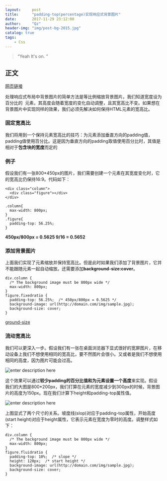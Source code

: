 ```yaml
---
layout:     post
title:      "padding-top(percentage)实现响应式背景图片"
date:       2017-11-29 23:12:00
author:     "Qz"
header-img: "img/post-bg-2015.jpg"
catalog: true
tags:
    - Css
---
```


> “Yeah It's on. ”


## 正文


[网页链接](http://ju.outofmemory.cn/entry/22712)


处理响应式布局中背景图片的简单方法是等比例缩放背景图片。我们知道宽度设为百分比的  <img> 元素，其高度会随着宽度的变化自动调整，且其宽高比不变。如果想在背景图片中实现同样的效果，我们必须先解决如何保持HTML元素的宽高比。

### 固定宽高比

我们将用到一个保持元素宽高比的技巧：为元素添加垂直方向的padding值，padding值使用百分比。这是因为垂直方向的padding取值使用百分比时，其值是相对于**包含块的宽度**而定的

### 例子
假设我们有一张800*450px的图片，我们需要创建一个元素在其宽度变化时，它的宽高比仍保持16:9。代码如下：
```
<div class="column">
  <div class="figure"></div>
</div>

.column{
  max-width: 800px;
}
.figure{
  padding-top: 56.25%; 
}
```

**450px/800px = 0.5625 
 9/16 = 0.5652**
 
### 添加背景图片 
上面我们实现了元素缩放并保持宽高比。但是此时如果我们添加了背景图片，它并不能跟随元素一起自动缩放。还需要添加**background-size:cover**。

```
div.column {
  /* The background image must be 800px wide */
  max-width: 800px;
}
figure.fixedratio {
  padding-top: 56.25%;  /* 450px/800px = 0.5625 */
  background-image: url(http://domain.com/img/sample.jpg);
  background-size: cover;
}
```

[ground-size](http://www.topcss.org/demo/background-size-cover-contain.html)

### 流动宽高比
我们可以更深入一步。假设我们有一张在桌面浏览器下显式很好的宽屏图片，在移动设备上我们不想使用相同的宽高比，要不然图片会很小。又或者是我们不想使用相同的高度，因为图片可能会过高。

![enter description here][1]


这个效果可以通过**较少padding的百分比值和为元素设置一个高度**来实现。假设我们的大图是800*200px，我们打算在元素的宽度减少到300px的时候，背景图片的高度为150px。现在我们计算下height和padding-top属性值。

![enter description here][2]


上图显式了两个尺寸的关系。坡度线(slop)对应于padding-top属性，开始高度(start height)对应于height属性，它表示元素在宽度为零时的高度。调整样式如下：
```
div.column {
  /* The background image must be 800px wide */
  max-width: 800px;
}
figure.fluidratio {
  padding-top: 10%;  /* slope */
  height: 120px;  /* start height */
  background-image: url(http://domain.com/img/sample.jpg);
  background-size: cover;
}
```


  [1]: http://www.topcss.org/wp-content/uploads/2012/11/fluid-ratio.png
  [2]: http://www.topcss.org/wp-content/uploads/2012/11/ratio-calculation.png